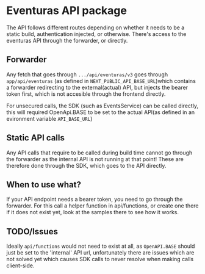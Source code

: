 # Eventuras API package

The API follows different routes depending on whether it needs to be a static build, authentication injected, or otherwise.
There's access to the eventuras API through the forwarder, or directly.

## Forwarder

Any fetch that goes through `.../api/eventuras/v3` goes through `app/api/eventuras` (as defined in `NEXT_PUBLIC_API_BASE_URL`)which contains a forwarder redirecting to the external(actual) API, but injects the bearer token first, which is not accesible through the frontend directly.

For unsecured calls, the SDK (such as EventsService) can be called directly, this will required OpenApi.BASE to be set to the actual API(as defined in an evironment variable `API_BASE_URL`)

## Static API calls

Any API calls that require to be called during build time cannot go through the forwarder as the internal API is not running at that point! These are therefore done through the SDK, which goes to the API directly.

## When to use what?

If your API endpoint needs a bearer token, you need to go through the forwarder. For this call a helper function in api/functions, or create one there if it does not exist yet, look at the samples there to see how it works.

## TODO/Issues

Ideally `api/functions` would not need to exist at all, as `OpenAPI.BASE` should just be set to the 'internal' API url, unfortunately there are issues which are not solved yet which causes SDK calls to never resolve when making calls client-side.
